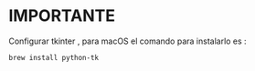# IMPORTANTE

Configurar tkinter , para macOS el comando para instalarlo es : 

````
brew install python-tk
````
